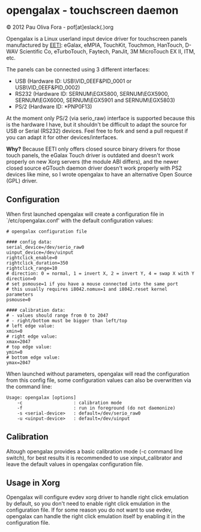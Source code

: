 opengalax - touchscreen daemon
==============================

&copy; 2012 Pau Oliva Fora - pof[at]eslack(.)org

Opengalax is a Linux userland input device driver for touchscreen panels manufactured by [EETI](http://home.eeti.com.tw/web20/eGalaxTouchDriver/linuxDriver.htm): eGalax, eMPIA, TouchKit, Touchmon, HanTouch, D-WAV Scientific Co, eTurboTouch, Faytech, PanJit, 3M MicroTouch EX II, ITM, etc.

The panels can be connected using 3 different interfaces: 
- USB (Hardware ID: USB\VID_0EEF&PID_0001 or USB\VID_0EEF&PID_0002)
- RS232 (Hardware ID: SERNUM\EGX5800, SERNUM\EGX5900, SERNUM\EGX6000, SERNUM\EGX5901 and SERNUM\EGX5803)
- PS/2 (Hardware ID: *PNP0F13)

At the moment only PS/2 (via serio_raw) interface is supported because this is the hardware I have, but it shouldn't be
difficult to adapt the source for USB or Serial (RS232) devices. Feel free to fork and send a pull request if you can
adapt it for other devices/interfaces.

**Why?** Because EETI only offers closed source binary drivers for those touch panels, the eGalax Touch driver is outdated
and doesn't work properly on new Xorg servers (the module ABI differs), and the newer closed source eGTouch daemon driver
doesn't work properly with PS2 devices like mine, so I wrote opengalax to have an alternative Open Source (GPL) driver.


Configuration
-------------

When first launched opengalax will create a configuration file in `/etc/opengalax.conf' with the default configuration values:

    # opengalax configuration file

    #### config data:
    serial_device=/dev/serio_raw0
    uinput_device=/dev/uinput
    rightclick_enable=0
    rightclick_duration=350
    rightclick_range=10
    # direction: 0 = normal, 1 = invert X, 2 = invert Y, 4 = swap X with Y
    direction=0
    # set psmouse=1 if you have a mouse connected into the same port
    # this usually requires i8042.nomux=1 and i8042.reset kernel parameters
    psmouse=0

    #### calibration data:
    # - values should range from 0 to 2047
    # - right/bottom must be bigger than left/top
    # left edge value:
    xmin=0
    # right edge value:
    xmax=2047
    # top edge value:
    ymin=0
    # bottom edge value:
    ymax=2047


When launched without parameters, opengalax will read the configuration from this
config file, some configuration values can also be overwritten via the command line:

    Usage: opengalax [options]
        -c                   : calibration mode
    	-f                   : run in foreground (do not daemonize)
    	-s <serial-device>   : default=/dev/serio_raw0
    	-u <uinput-device>   : default=/dev/uinput


Calibration
-----------

Altough opengalax provides a basic calibration mode (-c command line switch), for best results
it is recommended to use xinput_calibrator and leave the default values in opengalax configuration file.

Usage in Xorg
-------------

Opengalax will configure evdev xorg driver to handle right click emulation by default, so you don't need
to enable right click emulation in the configuration file. If for some reason you do not want to use evdev,
opengalax can handle the right click emulation itself by enabling it in the configuration file.